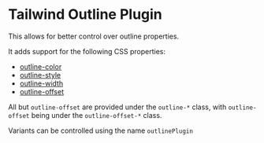 # Tailwind Outline Plugin

This allows for better control over outline properties.

It adds support for the following CSS properties:

- [outline-color](https://developer.mozilla.org/en-US/docs/Web/CSS/outline-color)
- [outline-style](https://developer.mozilla.org/en-US/docs/Web/CSS/outline-style)
- [outline-width](https://developer.mozilla.org/en-US/docs/Web/CSS/outline-width)
- [outline-offset](https://developer.mozilla.org/en-US/docs/Web/CSS/outline-offset)

All but `outline-offset` are provided under the `outline-*` class, with `outline-offset` being under the `outline-offset-*` class.

Variants can be controlled using the name `outlinePlugin`
